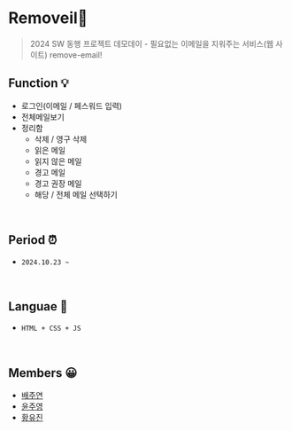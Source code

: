 # Removeil📮
> 2024 SW 동행 프로젝트 데모데이 - 필요없는 이메일을 지워주는 서비스(웹 사이트) remove-email!

 

## Function 💡
- 로그인(이메일 / 페스워드 입력)
- 전체메일보기
- 정리함
  - 삭제 / 영구 삭제
   - 읽은 메일
   - 읽지 않은 메일
   - 경고 메일
   - 경고 권장 메일
   - 해당 / 전체 메일 선택하기

<br>

## Period ⏰
- `2024.10.23 ~`

<br>

## Languae 📖
- `HTML + CSS + JS`

<br>

## Members 😀
- <a href="https://github.com/juyeon-Bae">배주연</a>
- <a href="https://github.com/juyoung07">윤주영</a> 
- <a href="https://github.com/hofkj">황유진</a> 
